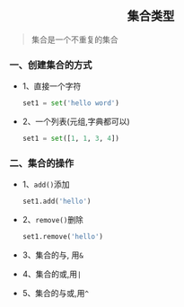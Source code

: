 ## <center>集合类型</center>

> 集合是一个不重复的集合

### 一、创建集合的方式
* 1、直接一个字符

  ```py
  set1 = set('hello word')
  ```
* 2、一个列表(元组,字典都可以)

  ```py
  set1 = set([1, 1, 3, 4])
  ```

### 二、集合的操作

* 1、`add()`添加

  ```py
  set1.add('hello')
  ```

* 2、`remove()`删除

  ```py
  set1.remove('hello')
  ```

* 3、集合的与, 用`&`

* 4、集合的或,用`|`

* 5、集合的与或,用`^`
